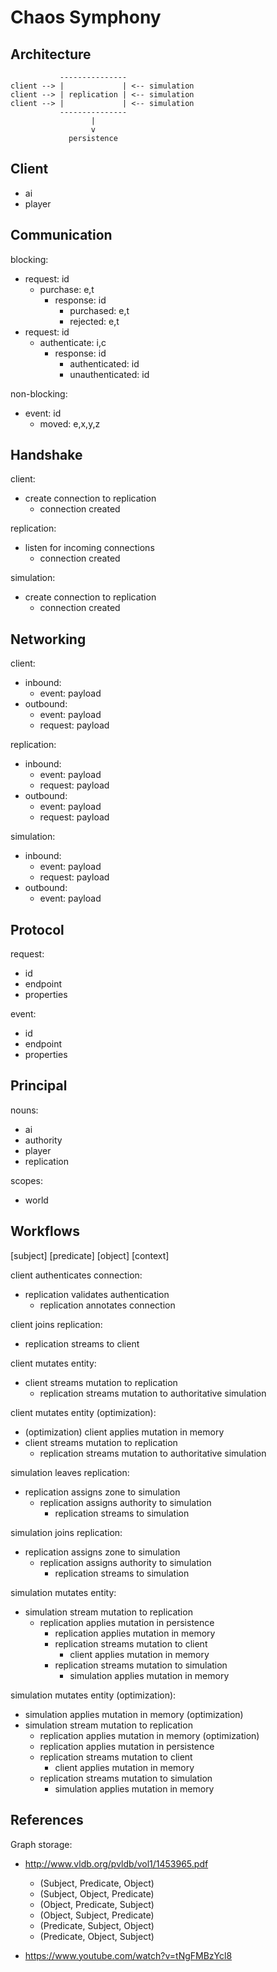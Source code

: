 # Chaos Symphony

## Architecture

```
           ---------------
client --> |             | <-- simulation
client --> | replication | <-- simulation
client --> |             | <-- simulation
           ---------------
                  |
                  v
             persistence
```

## Client

- ai
- player

## Communication

blocking:

- request: id
  - purchase: e,t
    - response: id
      - purchased: e,t
      - rejected: e,t
- request: id
  - authenticate: i,c
    - response: id
      - authenticated: id
      - unauthenticated: id

non-blocking:

- event: id
  - moved: e,x,y,z

## Handshake

client:

- create connection to replication
  - connection created

replication:

- listen for incoming connections
  - connection created

simulation:

- create connection to replication
  - connection created

## Networking

client:

- inbound:
  - event: payload
- outbound:
  - event: payload
  - request: payload

replication:

- inbound:
  - event: payload
  - request: payload
- outbound:
  - event: payload
  - request: payload

simulation:

- inbound:
  - event: payload
  - request: payload
- outbound:
  - event: payload

## Protocol

request:

- id
- endpoint
- properties

event:

- id
- endpoint
- properties

## Principal

nouns:

- ai
- authority
- player
- replication

scopes:

- world

## Workflows

[subject] [predicate] [object] [context]

client authenticates connection:

- replication validates authentication
  - replication annotates connection

client joins replication:

- replication streams to client

client mutates entity:

- client streams mutation to replication
  - replication streams mutation to authoritative simulation

client mutates entity (optimization):

- (optimization) client applies mutation in memory
- client streams mutation to replication
  - replication streams mutation to authoritative simulation

simulation leaves replication:

- replication assigns zone to simulation
  - replication assigns authority to simulation
    - replication streams to simulation

simulation joins replication:

- replication assigns zone to simulation
  - replication assigns authority to simulation
    - replication streams to simulation

simulation mutates entity:

- simulation stream mutation to replication
  - replication applies mutation in persistence
    - replication applies mutation in memory
    - replication streams mutation to client
      - client applies mutation in memory
    - replication streams mutation to simulation
      - simulation applies mutation in memory

simulation mutates entity (optimization):

- simulation applies mutation in memory (optimization)
- simulation stream mutation to replication
  - replication applies mutation in memory (optimization)
  - replication applies mutation in persistence
  - replication streams mutation to client
    - client applies mutation in memory
  - replication streams mutation to simulation
    - simulation applies mutation in memory

## References

Graph storage:

- http://www.vldb.org/pvldb/vol1/1453965.pdf

  - (Subject, Predicate, Object)
  - (Subject, Object, Predicate)
  - (Object, Predicate, Subject)
  - (Object, Subject, Predicate)
  - (Predicate, Subject, Object)
  - (Predicate, Object, Subject)

- https://www.youtube.com/watch?v=tNgFMBzYcl8
